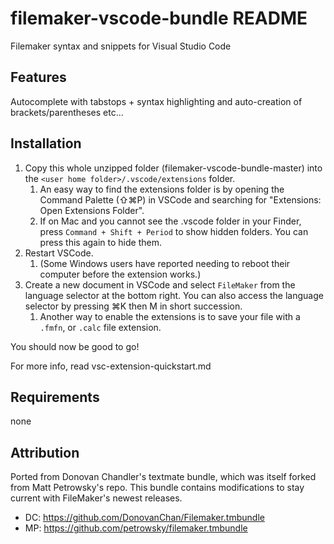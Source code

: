 # filemaker-vscode-bundle README

Filemaker syntax and snippets for Visual Studio Code

## Features

Autocomplete with tabstops + syntax highlighting and auto-creation of brackets/parentheses etc...

## Installation

1. Copy this whole unzipped folder (filemaker-vscode-bundle-master) into the `<user home folder>/.vscode/extensions` folder.
    1. An easy way to find the extensions folder is by opening the  Command Palette (⇧⌘P) in VSCode and searching for "Extensions: Open Extensions Folder".
    2. If on Mac and you cannot see the .vscode folder in your Finder, press `Command + Shift + Period` to show hidden folders. You can press this again to hide them.
2. Restart VSCode.
    1. (Some Windows users have reported needing to reboot their computer before the extension works.)
3. Create a new document in VSCode and select `FileMaker` from the language selector at the bottom right. You can also access the language selector by pressing ⌘K then M in short succession.
    1. Another way to enable the extensions is to save your file with a `.fmfn`, or `.calc` file extension.

You should now be good to go!

For more info, read vsc-extension-quickstart.md

## Requirements

none

## Attribution

Ported from Donovan Chandler's textmate bundle, which was itself forked from Matt Petrowsky's repo. This bundle contains modifications to stay current with FileMaker's newest releases.

- DC: <https://github.com/DonovanChan/Filemaker.tmbundle>
- MP: <https://github.com/petrowsky/filemaker.tmbundle>
